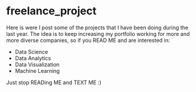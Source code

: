 # freelance_project
Here is were I post some of the projects that I have been doing during the last year. 
The idea is to keep increasing my portfolio working for more and more diverse companies, so if you READ ME and are interested in:
- Data Science
- Data Analytics
- Data Visualization
- Machine Learning

Just stop READing ME and TEXT ME :)
